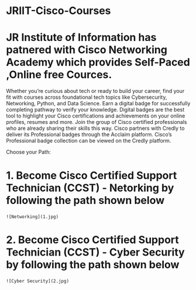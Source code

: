 # JRIIT-Cisco-Courses
#  JR Institute of Information has patnered with Cisco Networking Academy which provides Self-Paced ,Online free Cources.
 Whether you’re curious about tech or ready to build your career, find your fit with courses across foundational tech topics like Cybersecurity, Networking, Python, and Data Science. 
 Earn a digital badge for successfully completing pathway to verify your knowledge. Digital badges are the best tool to highlight your Cisco certifications and achievements on your online profiles, resumes and more. Join the group of Cisco certified professionals who are already sharing their skills this way.
 Cisco partners with Credly to deliver its Professional badges through the Acclaim platform. Cisco’s Professional badge collection can be viewed on the Credly platform.

Choose your Path:
#  1. Become Cisco Certified Support Technician (CCST) - Netorking by following the path shown below
    ![Networking](1.jpg)

 # 2. Become Cisco Certified Support Technician (CCST) - Cyber Security  by following the path shown below
    ![Cyber Security](2.jpg)


    




